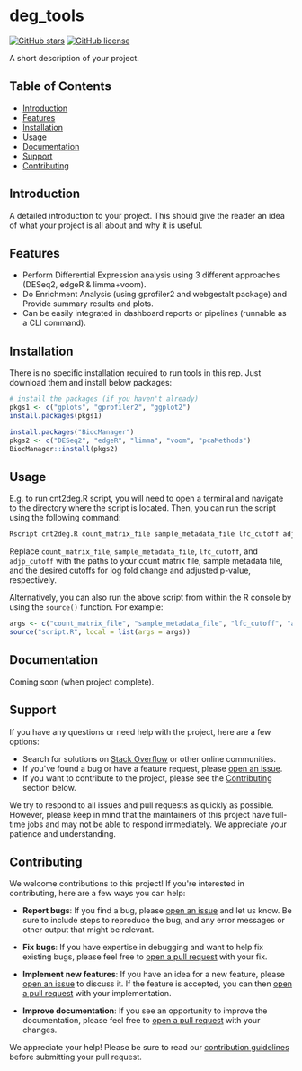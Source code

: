 # deg_tools

[![GitHub stars](https://img.shields.io/github/stars/ebareke/deg_tools.svg)](https://github.com/ebareke/deg_tools/stargazers) [![GitHub license](https://img.shields.io/github/license/ebareke/deg_tools.svg)](https://github.com/ebareke/deg_tools/blob/master/LICENSE)

A short description of your project.

## Table of Contents

- [Introduction](#introduction)
- [Features](#features)
- [Installation](#installation)
- [Usage](#usage)
- [Documentation](#documentation)
- [Support](#support)
- [Contributing](#contributing)

## Introduction

A detailed introduction to your project. This should give the reader an idea of what your project is all about and why it is useful.

## Features

- Perform Differential Expression analysis using 3 different approaches (DESeq2, edgeR & limma+voom).
- Do Enrichment Analysis (using gprofiler2 and webgestalt package) and Provide summary results and plots.
- Can be easily integrated in dashboard reports or pipelines (runnable as a CLI command).

## Installation

There is no specific installation required to run tools in this rep.
Just download them and install below packages:

``` r
# install the packages (if you haven't already)
pkgs1 <- c("gplots", "gprofiler2", "ggplot2")
install.packages(pkgs1)

install.packages("BiocManager")
pkgs2 <- c("DESeq2", "edgeR", "limma", "voom", "pcaMethods")
BiocManager::install(pkgs2)
```

## Usage

E.g. to run cnt2deg.R script, you will need to open a terminal and navigate to the directory where the script is located. Then, you can run the script using the following command:

``` r
Rscript cnt2deg.R count_matrix_file sample_metadata_file lfc_cutoff adjp_cutoff
```

Replace `count_matrix_file`, `sample_metadata_file`, `lfc_cutoff`, and `adjp_cutoff` with the paths to your count matrix file, sample metadata file, and the desired cutoffs for log fold change and adjusted p-value, respectively.


Alternatively, you can also run the above script from within the R console by using the `source()` function. For example:

``` r
args <- c("count_matrix_file", "sample_metadata_file", "lfc_cutoff", "adjp_cutoff")
source("script.R", local = list(args = args))
```


## Documentation

Coming soon (when project complete).

## Support

If you have any questions or need help with the project, here are a few options:

- Search for solutions on [Stack Overflow](https://stackoverflow.com/) or other online communities.
- If you've found a bug or have a feature request, please [open an issue](https://github.com/ebareke/deg_tools/issues).
- If you want to contribute to the project, please see the [Contributing](#contributing) section below.

We try to respond to all issues and pull requests as quickly as possible. However, please keep in mind that the maintainers of this project have full-time jobs and may not be able to respond immediately. We appreciate your patience and understanding.


## Contributing

We welcome contributions to this project! If you're interested in contributing, here are a few ways you can help:

- **Report bugs**: If you find a bug, please [open an issue](https://github.com/ebareke/deg_tools/issues) and let us know. Be sure to include steps to reproduce the bug, and any error messages or other output that might be relevant.

- **Fix bugs**: If you have expertise in debugging and want to help fix existing bugs, please feel free to [open a pull request](https://github.com/ebareke/deg_tools/pulls) with your fix.

- **Implement new features**: If you have an idea for a new feature, please [open an issue](https://github.com/ebareke/deg_tools/issues) to discuss it. If the feature is accepted, you can then [open a pull request](https://github.com/ebareke/deg_tools/pulls) with your implementation.

- **Improve documentation**: If you see an opportunity to improve the documentation, please feel free to [open a pull request](https://github.com/ebareke/deg_tools/pulls) with your changes.

We appreciate your help! Please be sure to read our [contribution guidelines](https://github.com/ebareke/deg_tools/blob/master/CONTRIBUTING.md) before submitting your pull request.
